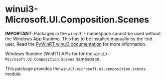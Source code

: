 <!-- warning: Please don't edit this file. It was automatically generated. -->

# winui3-Microsoft.UI.Composition.Scenes

**IMPORTANT**: Packages in the `winui3-*` namespace cannot be used without the
Windows App Runtime. This has to be installed manually by the end user. Read the
[PyWinRT winui3 documentation](https://pywinrt.readthedocs.io/en/latest/api/winui3/index.html)
for more information.

Windows Runtime (WinRT) APIs for for the `winui3-Microsoft.UI.Composition.Scenes` namespace.

This package provides the `winui3.microsoft.ui.composition.scenes` module.
